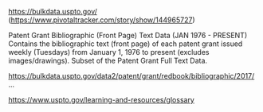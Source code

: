 https://bulkdata.uspto.gov/ (https://www.pivotaltracker.com/story/show/144965727)

Patent Grant Bibliographic (Front Page) Text Data (JAN 1976 - PRESENT)
Contains the bibliographic text (front page) of each patent grant issued weekly (Tuesdays) from January 1, 1976 to present (excludes images/drawings). Subset of the Patent Grant Full Text Data.

https://bulkdata.uspto.gov/data2/patent/grant/redbook/bibliographic/2017/
...

https://www.uspto.gov/learning-and-resources/glossary